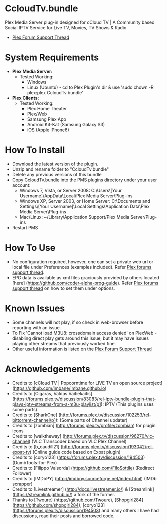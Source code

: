 CcloudTv.bundle
===================

Plex Media Server plug-in designed for cCloud TV | A Community based Social IPTV Service for Live TV, Movies, TV Shows & Radio

- [Plex Forum Support Thread](http://forums.plex.tv/discussion/166602/)

System Requirements
===================

- **Plex Media Server:**
	- Tested Working:
		- Windows
		- Linux (Ubuntu) - cd to Plex Plugin's dir & use 'sudo chown -R plex:plex CcloudTv.bundle'
- **Plex Clients:**
	- Tested Working:
		- Plex Home Theater
		- Plex/Web
		- Samsung Plex App
		- Android Kit-Kat (Samsung Galaxy S3)
		- iOS (Apple iPhone6)

How To Install
==============

- Download the latest version of the plugin.
- Unzip and rename folder to "CcloudTv.bundle"
- Delete any previous versions of this bundle
- Copy CcloudTv.bundle into the PMS plugins directory under your user account:
	- Windows 7, Vista, or Server 2008: 
		C:\Users\\[Your Username]\AppData\Local\Plex Media Server\Plug-ins
	- Windows XP, Server 2003, or Home Server: 
		C:\Documents and Settings\\[Your Username]\Local Settings\Application Data\Plex Media Server\Plug-ins
	- Mac/Linux: 
        ~/Library/Application Support/Plex Media Server/Plug-ins
- Restart PMS

How To Use
==============

- No configuration required, however, one can set a private web url or local file under Preferences (examples included). Refer [Plex forums support thread](http://forums.plex.tv/discussion/166602/).
- EPG data is available as xml files graciously provided by others located [here] (https://github.com/coder-alpha-prog-guide). Refer [Plex forums support thread](http://forums.plex.tv/discussion/166602/) on how to set them under options.

Known Issues
==============

- Some channels will not play, if so check in web-browser before reporting with an issue.
- To Fix 'Cannot load M3U8: crossdomain access denied' on PlexWeb - disabling direct play gets around this issue, but it may have issues playing other streams that previously worked fine.
- Other useful information is listed on the [Plex Forum Support Thread](http://forums.plex.tv/discussion/166602/)

Acknowledgements
==============

- Credits to [cCloud TV | Popcorntime for LIVE TV an open source project] (https://github.com/imbane/imbane.github.io)
- Credits to [Cigaras, Valdas Vaitiekaitis] (https://forums.plex.tv/discussion/83083/rel-iptv-bundle-plugin-that-plays-iptv-streams-from-a-m3u-playlist/p1): IPTV (This plugins uses some parts)
- Credits to [SharkOne] (http://forums.plex.tv/discussion/102253/rel-bittorrent-channel/p1): (Some parts of Channel updater)
- Credits to [zombian] (http://forums.plex.tv/profile/zombian) for plugin icons
- Credits to [walktheway] (http://forums.plex.tv/discussion/96270/vlc-channel) (VLC Transcoder based on VLC Plex Channel)
- Credits to [b_caudill21] (http://forums.plex.tv/discussion/193042/rel-expat-tv) (Online guide code based on Expat plugin)
- Credits to [coryo123] (https://forums.plex.tv/discussion/194503) (DumbTools-for-Plex)
- Credits to [Filippo Valsorda] (https://github.com/FiloSottile) (Redirect Follower)
- Credits to [IMDbPY] (http://imdbpy.sourceforge.net/index.html) (IMDb scrapper)
- Credits to [Livestreamer] (http://docs.livestreamer.io/) & [Streamlink] (https://streamlink.github.io/) a fork of the former.
- Thanks to [Twoure] (https://github.com/Twoure), [Shopgirl284] (https://github.com/shopgirl284), [coryo123] (https://forums.plex.tv/discussion/194503) and many others I have had discussions, read their posts and borrowed code.
